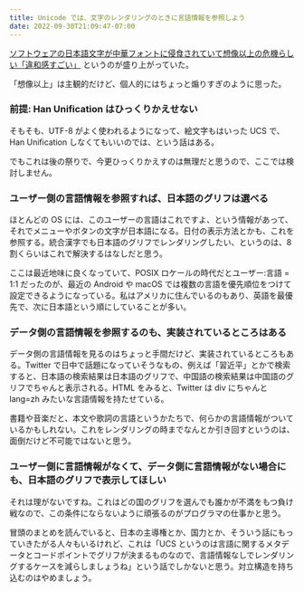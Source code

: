 ```yaml
---
title: Unicode では、文字のレンダリングのときに言語情報を参照しよう
date: 2022-09-30T21:09:47-07:00
---
```

[ソフトウェアの日本語文字が中華フォントに侵食されていて想像以上の危機らしい「違和感すごい」](https://togetter.com/li/1951308) というのが盛り上がっていた。

「想像以上」は主観的だけど、個人的にはちょっと煽りすぎのように思った。

### 前提: Han Unification はひっくりかえせない

そもそも、UTF-8 がよく使われるようになって、絵文字もはいった UCS で、Han Unification しなくてもいいのでは、という話はある。

でもこれは後の祭りで、今更ひっくりかえすのは無理だと思うので、ここでは検討しません。

### ユーザー側の言語情報を参照すれば、日本語のグリフは選べる

ほとんどの OS には、このユーザーの言語はこれですよ、という情報があって、それでメニューやボタンの文字が日本語になる。日付の表示方法とかも、これを参照する。統合漢字でも日本語のグリフでレンダリングしたい、というのは、8割くらいはこれで解決するはなしだと思う。

ここは最近地味に良くなっていて、POSIX ロケールの時代だとユーザー:言語 = 1:1 だったのが、最近の Android や macOS では複数の言語を優先順位をつけて設定できるようになっている。私はアメリカに住んでいるのもあり、英語を最優先で、次に日本語という順にしていることが多い。

### データ側の言語情報を参照するのも、実装されているところはある

データ側の言語情報を見るのはちょっと手間だけど、実装されているところもある。Twitter で日中で話題になっていそうなもの、例えば「習近平」とかで検索すると、日本語の検索結果は日本語のグリフで、中国語の検索結果は中国語のグリフでちゃんと表示される。HTML をみると、Twitter は div にちゃんと lang=zh みたいな言語情報を持たせている。

書籍や音楽だと、本文や歌詞の言語というかたちで、何らかの言語情報がついているかもしれない。これをレンダリングの時までなんとか引き回すというのは、面倒だけど不可能ではないと思う。

### ユーザー側に言語情報がなくて、データ側に言語情報がない場合にも、日本語のグリフで表示してほしい

それは理がないですね。これはどの国のグリフを選んでも誰かが不満をもつ負け戦なので、この条件にならないように頑張るのがプログラマの仕事かと思う。

冒頭のまとめを読んでいると、日本の主導権とか、国力とか、そういう話にもっていきたがる人々もいるけれど、これは「UCS というのは言語に関するメタデータとコードポイントでグリフが決まるものなので、言語情報なしでレンダリングするケースを減らしましょうね」という話でしかないと思う。対立構造を持ち込むのはやめましょう。
